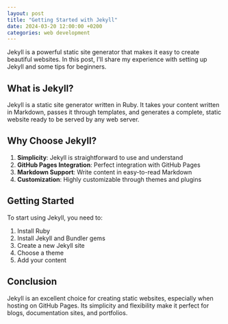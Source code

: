 ```yaml
---
layout: post
title: "Getting Started with Jekyll"
date: 2024-03-20 12:00:00 +0200
categories: web development
---
```


Jekyll is a powerful static site generator that makes it easy to create beautiful websites. In this post, I'll share my experience with setting up Jekyll and some tips for beginners.

## What is Jekyll?

Jekyll is a static site generator written in Ruby. It takes your content written in Markdown, passes it through templates, and generates a complete, static website ready to be served by any web server.

## Why Choose Jekyll?

1. **Simplicity**: Jekyll is straightforward to use and understand
2. **GitHub Pages Integration**: Perfect integration with GitHub Pages
3. **Markdown Support**: Write content in easy-to-read Markdown
4. **Customization**: Highly customizable through themes and plugins

## Getting Started

To start using Jekyll, you need to:

1. Install Ruby
2. Install Jekyll and Bundler gems
3. Create a new Jekyll site
4. Choose a theme
5. Add your content

## Conclusion

Jekyll is an excellent choice for creating static websites, especially when hosting on GitHub Pages. Its simplicity and flexibility make it perfect for blogs, documentation sites, and portfolios. 